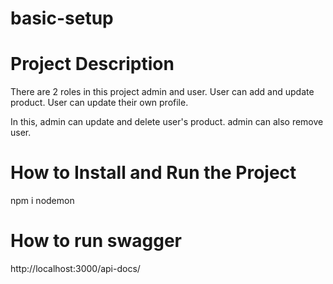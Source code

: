 # basic-setup

# Project Description

There are 2 roles in this project admin and user. User can add and update product. User can update their own profile.

In this, admin can update and delete user's product.
admin can also remove user.

# How to Install and Run the Project

npm i
nodemon

# How to run swagger

http://localhost:3000/api-docs/
